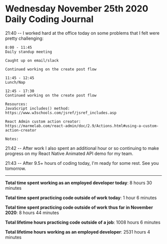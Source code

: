# Wednesday November 25th 2020 Daily Coding Journal

21:40 -- I worked hard at the office today on some problems that I felt were pretty challenging:

```
8:00 - 11:45
Daily standup meeting

Caught up on email/slack

Continued working on the create post flow

11:45 - 12:45
Lunch/Nap

12:45 - 17:30
Continued working on the create post flow

Resources:
JavaScript includes() method: https://www.w3schools.com/jsref/jsref_includes.asp

React Admin custom action creator:
https://marmelab.com/react-admin/doc/2.9/Actions.html#using-a-custom-action-creator

Notes:
```

21:42 -- After work I also spent an additional hour or so continuing to make progress on my React Native Animated API demo for my team.

21:43 -- After 9.5+ hours of coding today, I'm ready for some rest. See you tomorrow.

---

**Total time spent working as an employed developer today**: 8 hours 30 minutes

**Total time spent practicing code outside of work today**: 1 hour 6 minutes

**Total time spent practicing code outside of work thus far in November 2020**: 8 hours 44 minutes

**Total lifetime hours practicing code outside of a job**: 1008 hours 6 minutes

**Total lifetime hours working as an employed developer**: 2531 hours 4 minutes
